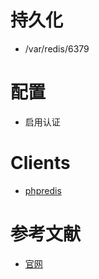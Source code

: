 

# 持久化
- /var/redis/6379


# 配置
- 启用认证  

# Clients
- [phpredis](https://github.com/phpredis/phpredis)

# 参考文献
- [官网](https://redis.io/)
